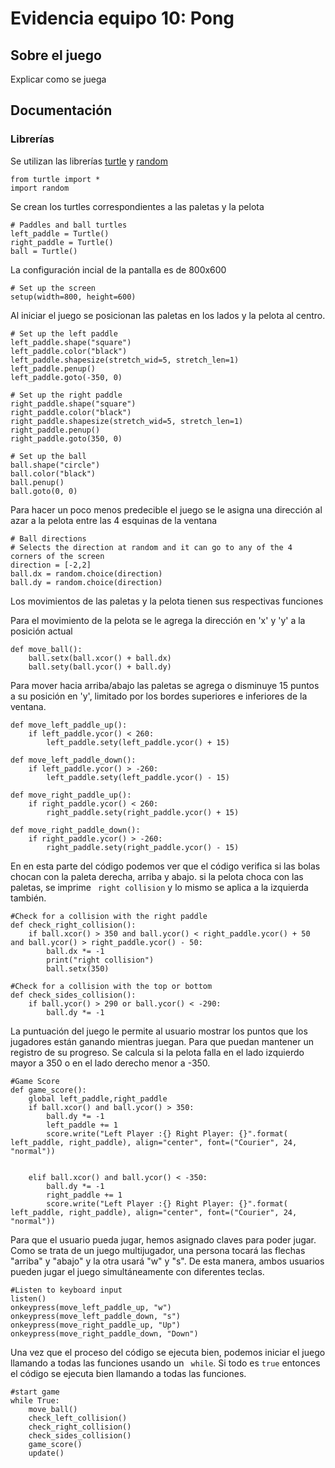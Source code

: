 # Evidencia equipo 10: Pong
## Sobre el juego
Explicar como se juega

## Documentación
### Librerías

Se utilizan las librerías [turtle](https://docs.python.org/3/library/turtle.html) y [random](https://docs.python.org/3/library/random.html) 

```
from turtle import *
import random
```

Se crean los turtles correspondientes a las paletas y la pelota
```
# Paddles and ball turtles
left_paddle = Turtle()
right_paddle = Turtle()
ball = Turtle()
```

La configuración incial de la pantalla es de 800x600
```
# Set up the screen
setup(width=800, height=600)
```
Al iniciar el juego se posicionan las paletas en los lados y la pelota al centro.
```
# Set up the left paddle
left_paddle.shape("square")
left_paddle.color("black")
left_paddle.shapesize(stretch_wid=5, stretch_len=1)
left_paddle.penup()
left_paddle.goto(-350, 0)

# Set up the right paddle
right_paddle.shape("square")
right_paddle.color("black")
right_paddle.shapesize(stretch_wid=5, stretch_len=1)
right_paddle.penup()
right_paddle.goto(350, 0)

# Set up the ball
ball.shape("circle")
ball.color("black")
ball.penup()
ball.goto(0, 0)
```

Para hacer un poco menos predecible el juego se le asigna una dirección al azar a la pelota entre las 4 esquinas de la ventana
```
# Ball directions
# Selects the direction at random and it can go to any of the 4 corners of the screen
direction = [-2,2]
ball.dx = random.choice(direction)
ball.dy = random.choice(direction)
```
Los movimientos de las paletas y la pelota tienen sus respectivas funciones

Para el movimiento de la pelota se le agrega la dirección en 'x' y 'y' a la posición actual
```
def move_ball():
    ball.setx(ball.xcor() + ball.dx)
    ball.sety(ball.ycor() + ball.dy)
```

Para mover hacia arriba/abajo las paletas se agrega o disminuye 15 puntos a su posición en 'y', limitado por los bordes superiores e inferiores de la ventana.
```
def move_left_paddle_up():
    if left_paddle.ycor() < 260:
        left_paddle.sety(left_paddle.ycor() + 15)

def move_left_paddle_down():
    if left_paddle.ycor() > -260:
        left_paddle.sety(left_paddle.ycor() - 15)

def move_right_paddle_up():
    if right_paddle.ycor() < 260:
        right_paddle.sety(right_paddle.ycor() + 15)

def move_right_paddle_down():
    if right_paddle.ycor() > -260:
        right_paddle.sety(right_paddle.ycor() - 15)
```


En en esta parte del código podemos ver que el código verifica si las bolas chocan con la paleta derecha, arriba y abajo. si la pelota choca con las paletas, se imprime ``` right collision``` y lo mismo se aplica a la izquierda también.
```  
#Check for a collision with the right paddle
def check_right_collision():
    if ball.xcor() > 350 and ball.ycor() < right_paddle.ycor() + 50 and ball.ycor() > right_paddle.ycor() - 50:
        ball.dx *= -1
        print("right collision")
        ball.setx(350)

#Check for a collision with the top or bottom
def check_sides_collision():
    if ball.ycor() > 290 or ball.ycor() < -290:
        ball.dy *= -1
```
La puntuación del juego le permite al usuario mostrar los puntos que los jugadores están ganando mientras juegan. Para que puedan mantener un registro de su progreso. Se calcula si la pelota falla en el lado izquierdo mayor a 350 o en el lado derecho menor a -350.
```
#Game Score
def game_score():
    global left_paddle,right_paddle
    if ball.xcor() and ball.ycor() > 350:
        ball.dy *= -1
        left_paddle += 1
        score.write("Left Player :{} Right Player: {}".format( left_paddle, right_paddle), align="center", font=("Courier", 24, "normal"))


    elif ball.xcor() and ball.ycor() < -350:
        ball.dy *= -1
        right_paddle += 1
        score.write("Left Player :{} Right Player: {}".format( left_paddle, right_paddle), align="center", font=("Courier", 24, "normal"))
```

Para que el usuario pueda jugar, hemos asignado claves para poder jugar. Como se trata de un juego multijugador, una persona tocará las flechas "arriba" y "abajo" y la otra usará "w" y "s". De esta manera, ambos usuarios pueden jugar el juego simultáneamente con diferentes teclas.

```
#Listen to keyboard input
listen()
onkeypress(move_left_paddle_up, "w")
onkeypress(move_left_paddle_down, "s")
onkeypress(move_right_paddle_up, "Up")
onkeypress(move_right_paddle_down, "Down")

```
Una vez que el proceso del código se ejecuta bien, podemos iniciar el juego llamando a todas las funciones usando un ``` while```. Si todo es ```true``` entonces el código se ejecuta bien llamando a todas las funciones.

```
#start game
while True:
    move_ball()
    check_left_collision()
    check_right_collision()
    check_sides_collision()
    game_score()
    update()
```  

